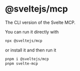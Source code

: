 # @sveltejs/mcp

The CLI version of the Svelte MCP.

You can run it directly with

```bash
npx @sveltejs/mcp
```

or install it and then run it

```bash
pnpm i @sveltejs/mcp
pnpm svelte-mcp
```
